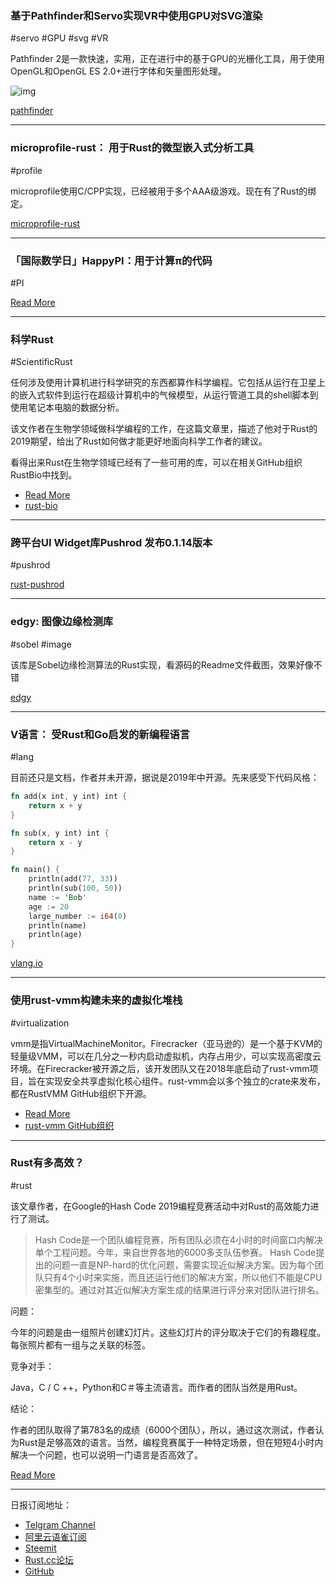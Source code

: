 ### 基于Pathfinder和Servo实现VR中使用GPU对SVG渲染

#servo #GPU #svg #VR

Pathfinder 2是一款快速，实用，正在进行中的基于GPU的光栅化工具，用于使用OpenGL和OpenGL ES 2.0+进行字体和矢量图形处理。

![img](https://wx1.sinaimg.cn/mw690/71684decly1g14hozdcv3j20u00z0kjl.jpg)

[pathfinder](https://github.com/pcwalton/pathfinder)

---

### microprofile-rust： 用于Rust的微型嵌入式分析工具

#profile

microprofile使用C/CPP实现，已经被用于多个AAA级游戏。现在有了Rust的绑定。

[microprofile-rust](https://github.com/jonasmr/microprofile-rust)

---

### 「国际数学日」HappyPI：用于计算π的代码

#PI

[Read More](https://github.com/jgrant27/jngmisc/blob/master/rust/machin-pi/src/main.rs)

---

### 科学Rust

#ScientificRust

任何涉及使用计算机进行科学研究的东西都算作科学编程。它包括从运行在卫星上的嵌入式软件到运行在超级计算机中的气候模型，从运行管道工具的shell脚本到使用笔记本电脑的数据分析。

该文作者在生物学领域做科学编程的工作，在这篇文章里，描述了他对于Rust的2019期望，给出了Rust如何做才能更好地面向科学工作者的建议。

看得出来Rust在生物学领域已经有了一些可用的库，可以在相关GitHub组织RustBio中找到。


- [Read More](https://blog.luizirber.org/2019/01/05/rust-2019/)
- [rust-bio](https://github.com/rust-bio)

---

### 跨平台UI Widget库Pushrod 发布0.1.14版本

#pushrod

[rust-pushrod](https://github.com/KenSuenobu/rust-pushrod/)

---

### edgy: 图像边缘检测库

#sobel #image

该库是Sobel边缘检测算法的Rust实现，看源码的Readme文件截图，效果好像不错

[edgy](https://github.com/dangreco/edgy)

---

### V语言： 受Rust和Go启发的新编程语言

#lang

目前还只是文档，作者并未开源，据说是2019年中开源。先来感受下代码风格：

```rust
fn add(x int, y int) int {
	return x + y
}

fn sub(x, y int) int {
	return x - y
}

fn main() {
	println(add(77, 33))
	println(sub(100, 50))
    name := 'Bob'
	age := 20
	large_number := i64(0)
	println(name)
	println(age)
}
```

[vlang.io](https://vlang.io/)

---

### 使用rust-vmm构建未来的虚拟化堆栈

#virtualization 

vmm是指VirtualMachineMonitor。Firecracker（亚马逊的）是一个基于KVM的轻量级VMM，可以在几分之一秒内启动虚拟机，内存占用少，可以实现高密度云环境。在Firecracker被开源之后，该开发团队又在2018年底启动了rust-vmm项目，旨在实现安全共享虚拟化核心组件。rust-vmm会以多个独立的crate来发布，都在RustVMM GitHub组织下开源。

- [Read More](https://opensource.com/article/19/3/rust-virtual-machine)
- [rust-vmm GitHub组织](https://github.com/rust-vmm)

---

### Rust有多高效？

#rust

该文章作者，在Google的Hash Code 2019编程竞赛活动中对Rust的高效能力进行了测试。

> Hash Code是一个团队编程竞赛，所有团队必须在4小时的时间窗口内解决单个工程问题。今年，来自世界各地的6000多支队伍参赛。
> Hash Code提出的问题一直是NP-hard的优化问题，需要实现近似解决方案。因为每个团队只有4个小时来实施，而且还运行他们的解决方案，所以他们不能是CPU密集型的。通过对其近似解决方案生成的结果进行评分来对团队进行排名。

问题：

今年的问题是由一组照片创建幻灯片。这些幻灯片的评分取决于它们的有趣程度。每张照片都有一组与之关联的标签。

竞争对手：

Java，C / C ++，Python和C＃等主流语言。而作者的团队当然是用Rust。

结论：

作者的团队取得了第783名的成绩（6000个团队），所以，通过这次测试，作者认为Rust是足够高效的语言。当然，编程竞赛属于一种特定场景，但在短短4小时内解决一个问题，也可以说明一门语言是否高效了。

[Read More](https://medium.com/@woutergeraedts/how-productive-is-rust-e2260db28f09)

---

日报订阅地址：

- [Telgram Channel](https://t.me/rust_daily_news )
- [阿里云语雀订阅](https://www.yuque.com/chaosbot/rustnews)
- [Steemit](https://steemit.com/@blackanger)
- [Rust.cc论坛](https://rust.cc)
- [GitHub](https://github.com/RustStudy/rust_daily_news)